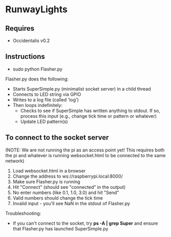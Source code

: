RunwayLights
============

Requires
--------
* Occidentalis v0.2

Instructions
------------
* sudo python Flasher.py

Flasher.py does the following:
* Starts SuperSimple.py (minimalist socket server) in a child thread
* Connects to LED string via GPIO
* Writes to a log file (called 'log')
* Then loops indefinitely:
  * Checks to see if SuperSimple has written anything to stdout. If so, process this input (e.g., change tick time or pattern or whatever)
  * Update LED pattern(s)

To connect to the socket server
-------------------------------

(NOTE: We are not running the pi as an access point yet! This requires both the pi and whatever is running websocket.html to be connected to the same network)

1. Load websocket.html in a browser
2. Change the address to ws://raspberrypi.local:8000/
3. Make sure Flasher.py is running
4. Hit "Connect" (should see "connected" in the output)
5. No enter numbers (like 0.1, 1.0, 3.0) and hit "Send"
 1. Valid numbers should change the tick time
 2. Invalid input - you'll see NaN in the stdout of Flasher.py
 
 Troubleshooting:
 * If you can't connect to the socket, try **ps -A | grep Super** and ensure that Flasher.py has launched SuperSimple.py 
